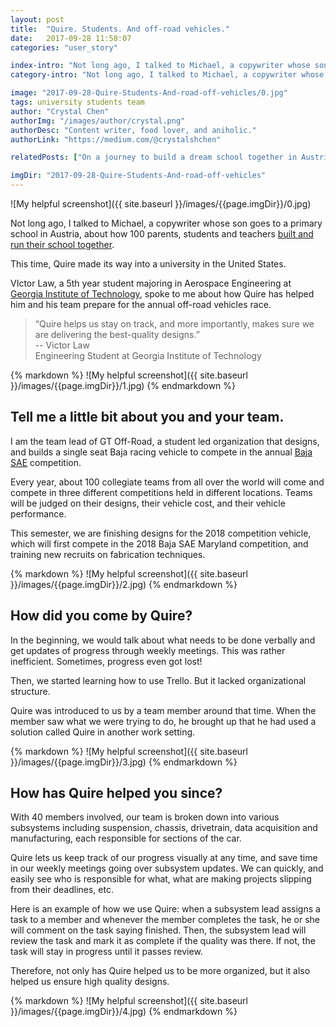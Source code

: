```yaml
---
layout: post
title:  "Quire. Students. And off-road vehicles."
date:   2017-09-28 11:58:07
categories: "user_story"

index-intro: "Not long ago, I talked to Michael, a copywriter whose son goes to a primary school in Austria, about how 100 parents, students and teachers built and run their school together. This time, Quire made its way into a university in the United States..."
category-intro: "Not long ago, I talked to Michael, a copywriter whose son goes to a primary school in Austria, about how 100 parents, students..."

image: "2017-09-28-Quire-Students-And-road-off-vehicles/0.jpg"
tags: university students team
author: "Crystal Chen"
authorImg: "/images/author/crystal.png"
authorDesc: "Content writer, food lover, and aniholic."
authorLink: "https://medium.com/@crystalshchen"

relatedPosts: ["On a journey to build a dream school together in Austria", "Quire Helps Move Your Team Projects Forward"]

imgDir: "2017-09-28-Quire-Students-And-road-off-vehicles"
---
```



![My helpful screenshot]({{ site.baseurl }}/images/{{page.imgDir}}/0.jpg)

Not long ago, I talked to Michael, a copywriter whose son goes to a primary school in Austria, about how 100 parents, students and teachers [built and run their school together](https://quire.io/blog/p/On-a-journey-to-build-a-dream-school-together-in-Austria.html).

This time, Quire made its way into a university in the United States.

VIctor Law, a 5th year student majoring in Aerospace Engineering at [Georgia Institute of Technology](http://www.gatech.edu/), spoke to me about how Quire has helped him and his team prepare for the annual off-road vehicles race.

> “Quire helps us stay on track, and more importantly, makes sure we are delivering the best-quality designs.”<br>
> -- Victor Law<br>
> Engineering Student at Georgia Institute of Technology

<div style="max-width: 550px; max-height: 773px; margin: 0 auto;">
{% markdown %}
![My helpful screenshot]({{ site.baseurl }}/images/{{page.imgDir}}/1.jpg)
{% endmarkdown %}
</div>

## Tell me a little bit about you and your team.


I am the team lead of GT Off-Road, a student led organization that designs, and builds a single seat Baja racing vehicle to compete in the annual [Baja SAE](https://en.wikipedia.org/wiki/Baja_SAE) competition.

Every year, about 100 collegiate teams from all over the world will come and compete in three different competitions held in different locations. Teams will be judged on their designs, their vehicle cost, and their vehicle performance.

This semester, we are finishing designs for the 2018 competition vehicle, which will first compete in the 2018 Baja SAE Maryland competition, and training new recruits on fabrication techniques.

<div style="max-width: 550px; max-height: 773px; margin: 0 auto;">
{% markdown %}
![My helpful screenshot]({{ site.baseurl }}/images/{{page.imgDir}}/2.jpg)
{% endmarkdown %}
</div>

## How did you come by Quire?

In the beginning, we would talk about what needs to be done verbally and get updates of progress through weekly meetings. This was rather inefficient. Sometimes, progress even got lost!

Then, we started learning how to use Trello. But it lacked organizational structure.

Quire was introduced to us by a team member around that time. When the member saw what we were trying to do, he brought up that he had used a solution called Quire in another work setting.

<div style="max-width: 550px; max-height: 773px; margin: 0 auto;">
{% markdown %}
![My helpful screenshot]({{ site.baseurl }}/images/{{page.imgDir}}/3.jpg)
{% endmarkdown %}
</div>

## How has Quire helped you since?

With 40 members involved, our team is broken down into various subsystems including suspension, chassis, drivetrain, data acquisition and manufacturing, each responsible for sections of the car.

Quire lets us keep track of our progress visually at any time, and save time in our weekly meetings going over subsystem updates. We can quickly, and easily see who is responsible for what, what are making projects slipping from their deadlines, etc.

Here is an example of how we use Quire: when a subsystem lead assigns a task to a member and whenever the member completes the task, he or she will comment on the task saying finished. Then, the subsystem lead will review the task and mark it as complete if the quality was there. If not, the task will stay in progress until it passes review. 

Therefore, not only has Quire helped us to be more organized, but it also helped us ensure high quality designs.

<div style="max-width: 550px; max-height: 413px; margin: 0 auto;">
{% markdown %}
![My helpful screenshot]({{ site.baseurl }}/images/{{page.imgDir}}/4.jpg)
{% endmarkdown %}
</div>

[jekyll]:      http://jekyllrb.com
[jekyll-gh]:   https://github.com/jekyll/jekyll
[jekyll-help]: https://github.com/jekyll/jekyll-help
